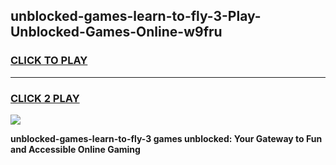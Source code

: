 
## unblocked-games-learn-to-fly-3-Play-Unblocked-Games-Online-w9fru
<h3>
<a href="https://premium76.site?title=unblocked-games-learn-to-fly-3&ref=24A">CLICK TO PLAY</a></h3>
<hr>

<h3>
<a href="https://premium76.site?title=unblocked-games-learn-to-fly-3&ref=24A">CLICK 2 PLAY</a>
  
</h3>

<a href="https://premium76.site?title=unblocked-games-learn-to-fly-3&ref=24A"><img src="https://clearcache.store/games.png"></a>


**unblocked-games-learn-to-fly-3 games unblocked: Your Gateway to Fun and Accessible Online Gaming**
